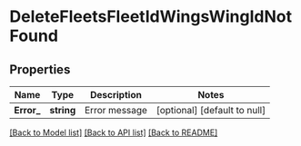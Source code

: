 # DeleteFleetsFleetIdWingsWingIdNotFound

## Properties
Name | Type | Description | Notes
------------ | ------------- | ------------- | -------------
**Error_** | **string** | Error message | [optional] [default to null]

[[Back to Model list]](../README.md#documentation-for-models) [[Back to API list]](../README.md#documentation-for-api-endpoints) [[Back to README]](../README.md)


